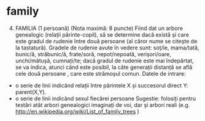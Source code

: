 # family
4. FAMILIA (1 persoană) (Nota maximă: 8 puncte)
Fiind dat un arbore genealogic (relații părinte-copil), să se determine dacă există și care este
gradul de rudenie între două persoane (al căror nume se citește de la tastatură).
Gradele de rudenie avute în vedere sunt: soț/ie, mama/tată, bunic/ă, străbunic/ă, frate/soră,
nepot/nepoată, verișori/oare, unchi/mătușă, cumnați/te; dacă gradul de rudenie este mai
îndepărtat, se va indica, atunci când este posibil, la câte generații distanță se află cele două
persoane , care este strămoșul comun.
Datele de intrare:
- o serie de linii indicând relații între părintele X și succesorul direct Y: parent(X,Y).
- o serie de linii indicând sexul fiecărei persoane
Sugestie: folosiți pentru testări atât arbori genealogici imaginați de voi, dar și arbori reali (e.g.
http://en.wikipedia.org/wiki/List_of_family_trees )
